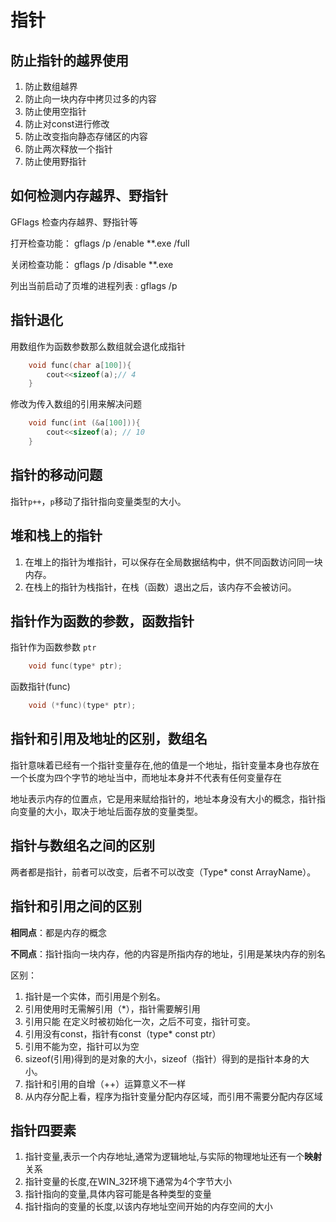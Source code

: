 # 指针

## 防止指针的越界使用

1. 防止数组越界
2. 防止向一块内存中拷贝过多的内容
3. 防止使用空指针
4. 防止对const进行修改
5. 防止改变指向静态存储区的内容
6. 防止两次释放一个指针
7. 防止使用野指针

## 如何检测内存越界、野指针

GFlags 检查内存越界、野指针等

打开检查功能： gflags /p /enable  **.exe /full

关闭检查功能： gflags /p /disable  **.exe

列出当前启动了页堆的进程列表 : gflags /p

## 指针退化

用数组作为函数参数那么数组就会退化成指针

```C++
    void func(char a[100]){
        cout<<sizeof(a);// 4
    }
```

修改为传入数组的引用来解决问题

```C++
    void func(int (&a[100])){
        cout<<sizeof(a); // 10
    }
```

## 指针的移动问题

指针`p++`，`p`移动了指针指向变量类型的大小。

## 堆和栈上的指针

1. 在堆上的指针为堆指针，可以保存在全局数据结构中，供不同函数访问同一块内存。
2. 在栈上的指针为栈指针，在栈（函数）退出之后，该内存不会被访问。

## 指针作为函数的参数，函数指针

指针作为函数参数 `ptr`

```C++
    void func(type* ptr);
```

函数指针(func)

```C++
    void (*func)(type* ptr);
```

## 指针和引用及地址的区别，数组名

指针意味着已经有一个指针变量存在,他的值是一个地址，指针变量本身也存放在一个长度为四个字节的地址当中，而地址本身并不代表有任何变量存在

地址表示内存的位置点，它是用来赋给指针的，地址本身没有大小的概念，指针指向变量的大小，取决于地址后面存放的变量类型。

## 指针与数组名之间的区别

两者都是指针，前者可以改变，后者不可以改变（Type* const ArrayName）。

## 指针和引用之间的区别

**相同点**：都是内存的概念

**不同点**：指针指向一块内存，他的内容是所指内存的地址，引用是某块内存的别名

区别：

1. 指针是一个实体，而引用是个别名。
2. 引用使用时无需解引用（*），指针需要解引用
3. 引用只能 在定义时被初始化一次，之后不可变，指针可变。
4. 引用没有const，指针有const（type* const ptr）
5. 引用不能为空，指针可以为空
6. sizeof(引用)得到的是对象的大小，sizeof（指针）得到的是指针本身的大小。
7. 指针和引用的自增（++）运算意义不一样
8. 从内存分配上看，程序为指针变量分配内存区域，而引用不需要分配内存区域

## 指针四要素

1. 指针变量,表示一个内存地址,通常为逻辑地址,与实际的物理地址还有一个**映射**关系
2. 指针变量的长度,在WIN_32环境下通常为4个字节大小
3. 指针指向的变量,具体内容可能是各种类型的变量
4. 指针指向的变量的长度,以该内存地址空间开始的内存空间的大小
